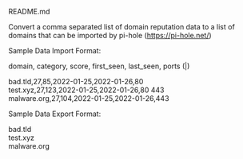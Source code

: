 README.md

Convert a comma separated list of domain reputation data to a list of domains that can be imported by pi-hole (https://pi-hole.net/)

Sample Data Import Format:

domain, category, score, first_seen, last_seen, ports (|)

bad.tld,27,85,2022-01-25,2022-01-26,80
<br>test.xyz,27,123,2022-01-25,2022-01-26,80 443
<br>malware.org,27,104,2022-01-25,2022-01-26,443

Sample Data Export Format:

bad.tld
<br>test.xyz
<br>malware.org
